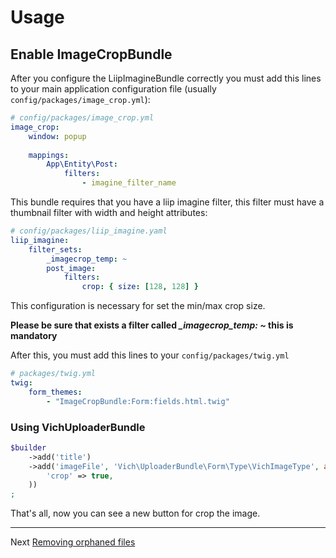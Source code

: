 Usage
=====

Enable ImageCropBundle
----------------------

After you configure the LiipImagineBundle correctly you must add this lines
to your main application configuration file (usually `config/packages/image_crop.yml`):

```yaml
# config/packages/image_crop.yml
image_crop:
    window: popup
    
    mappings:
        App\Entity\Post:
            filters:
                - imagine_filter_name
```

This bundle requires that you have a liip imagine filter, this filter must have
a thumbnail filter with width and height attributes:

```yaml
# config/packages/liip_imagine.yaml
liip_imagine:
    filter_sets:
        _imagecrop_temp: ~
        post_image:
            filters:
                crop: { size: [128, 128] }
```

This configuration is necessary for set the min/max crop size.

**Please be sure that exists a filter called *_imagecrop_temp: ~* this is mandatory**

After this, you must add this lines to your `config/packages/twig.yml`

```yaml
# packages/twig.yml
twig:
    form_themes:
        - "ImageCropBundle:Form:fields.html.twig"
```

### Using VichUploaderBundle

```php
$builder
    ->add('title')
    ->add('imageFile', 'Vich\UploaderBundle\Form\Type\VichImageType', array(
        'crop' => true,
    ))
;
```

That's all, now you can see a new button for crop the image.

---
Next [Removing orphaned files](orphaned.md)

